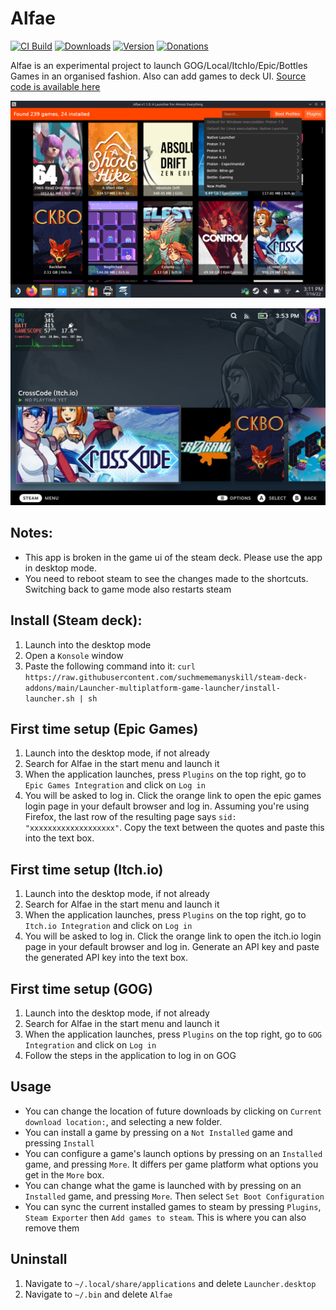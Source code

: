 # Alfae
[![CI Build](https://github.com/suchmememanyskill/Alfae/actions/workflows/build.yml/badge.svg)](https://github.com/suchmememanyskill/Alfae/actions)
[![Downloads](https://img.shields.io/github/downloads/suchmememanyskill/Alfae/total)](https://github.com/suchmememanyskill/Alfae/releases)
[![Version](https://img.shields.io/github/v/release/suchmememanyskill/Alfae)](https://github.com/suchmememanyskill/Alfae/releases)
[![Donations](https://img.shields.io/badge/Support%20on-Ko--Fi-red)](https://ko-fi.com/suchmememanyskill)

Alfae is an experimental project to launch GOG/Local/ItchIo/Epic/Bottles Games in an organised fashion. Also can add games to deck UI. [Source code is available here](https://github.com/suchmememanyskill/Alfae)

![Example](https://raw.githubusercontent.com/suchmememanyskill/steam-deck-addons/main/Launcher-multiplatform-game-launcher/Example1.png)

![Example2](https://raw.githubusercontent.com/suchmememanyskill/steam-deck-addons/main/Launcher-multiplatform-game-launcher/Example2.jpg)

## Notes:
- This app is broken in the game ui of the steam deck. Please use the app in desktop mode.
- You need to reboot steam to see the changes made to the shortcuts. Switching back to game mode also restarts steam

## Install (Steam deck):
1. Launch into the desktop mode
2. Open a `Konsole` window
3. Paste the following command into it: `curl https://raw.githubusercontent.com/suchmememanyskill/steam-deck-addons/main/Launcher-multiplatform-game-launcher/install-launcher.sh | sh`

## First time setup (Epic Games)
1. Launch into the desktop mode, if not already
2. Search for Alfae in the start menu and launch it
3. When the application launches, press `Plugins` on the top right, go to `Epic Games Integration` and click on `Log in`
4. You will be asked to log in. Click the orange link to open the epic games login page in your default browser and log in. Assuming you're using Firefox, the last row of the resulting page says `sid:    "xxxxxxxxxxxxxxxxxxx"`. Copy the text between the quotes and paste this into the text box.

## First time setup (Itch.io)
1. Launch into the desktop mode, if not already
2. Search for Alfae in the start menu and launch it
3. When the application launches, press `Plugins` on the top right, go to `Itch.io Integration` and click on `Log in`
4. You will be asked to log in. Click the orange link to open the itch.io login page in your default browser and log in. Generate an API key and paste the generated API key into the text box.

## First time setup (GOG)
1. Launch into the desktop mode, if not already
2. Search for Alfae in the start menu and launch it
3. When the application launches, press `Plugins` on the top right, go to `GOG Integration` and click on `Log in`
4. Follow the steps in the application to log in on GOG

## Usage
- You can change the location of future downloads by clicking on `Current download location:`, and selecting a new folder.
- You can install a game by pressing on a `Not Installed` game and pressing `Install`
- You can configure a game's launch options by pressing on an `Installed` game, and pressing `More`. It differs per game platform what options you get in the `More` box.
- You can change what the game is launched with by pressing on an `Installed` game, and pressing `More`. Then select `Set Boot Configuration`
- You can sync the current installed games to steam by pressing `Plugins`, `Steam Exporter` then `Add games to steam`. This is where you can also remove them

## Uninstall
1. Navigate to `~/.local/share/applications` and delete `Launcher.desktop`
2. Navigate to `~/.bin` and delete `Alfae`

